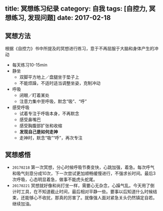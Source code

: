 title: 冥想练习纪录
category: 自我
tags: [自控力, 冥想练习, 发现问题]
date: 2017-02-18
---

## 冥想方法
根据《自控力》书中所提及的冥想进行练习，意于不再屈服于大脑和身体产生的冲动
* 每天练习10-15min
* 静坐
  - 双脚平方地上／盘腿坐于垫子上
  - 不能烦躁，不适时适当调整坐姿，克制冲动
* 呼吸
  - 闭眼／盯着某处
  - 注意力集中至呼吸，默念“吸”、“呼”
* 感受呼吸
  - 试着专注于呼吸本身，不再默念
  - 感受鼻嘴巴
  - 感受胸腹部扩张和收缩
  - **发现自己是如何走神**
  - 走神时，默念“吸”“呼”，再次专注

## 冥想感悟
* `20170218` 第一次冥想，分心时候呼吸节奏变快，心跳加强，着急。每次呼气和吸气刻意分成10次，下一次尝试更加顺畅缓慢进行，不强求长时间。最后3次呼吸，心态明显着急，做事不能虎头蛇尾。
* `20170221` 冥想就好像和尚打坐一样，需要心无杂念，心躁气乱。今天用了倒计时工具，在不知道截止时间，最后相对平静一些。要事以后知道什么时候结束，还能够心不收扰，那真的厉害了。就像强人面对紧急关头仍然镇定自若。继续加油。
